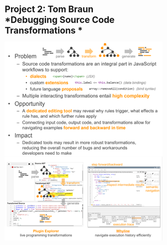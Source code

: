 # Project 2: Tom Braun <br> *Debugging Source Code Transformations *

<!--
- Problem
  - Source code transformations are an integral part in JavaScript workflows to support:
    - dialects
    - custom extensions
    - future language proposals
  - Multiple interacting transformations entail high complexity
- Opportunity
  - A dedicated editing tool may reveal why rules trigger, what effects a rule has, and which further rules apply
  - Connecting input code, output code, and transformations allow for navigating examples forward and backward in time
- Impact
  - Dedicated tools may result in more robust transformations, reducing the overall number of bugs and workarounds developers need to make
-->

![](description.png)
![](description2.png)
